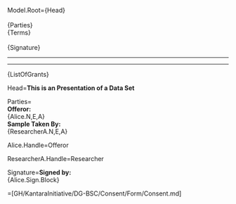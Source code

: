 Model.Root={Head}<br><br>{Parties}<br>{Terms}<br><br>{Signature}<hr><hr>{ListOfGrants}

Head=<b>This is an Presentation of a Data Set</b>

Parties=<br><b>Offeror:</b><br>{Alice.N,E,A}<br><b>Sample Taken By:</b><br>{ResearcherA.N,E,A}<br>

Alice.Handle=Offeror

ResearcherA.Handle=Researcher

Signature=<b>Signed by:</b><br>{Alice.Sign.Block}

=[GH/KantaraInitiative/DG-BSC/Consent/Form/Consent.md]